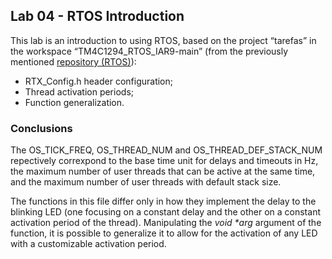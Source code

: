 ## Lab 04 - RTOS Introduction

This lab is an introduction to using RTOS, based on the project “tarefas” in the workspace “TM4C1294_RTOS_IAR9-main” (from the previously mentioned [repository (RTOS)](https://github.com/ELF74-SisEmb/TM4C1294_RTOS_IAR9)):
* RTX_Config.h header configuration;
* Thread activation periods;
* Function generalization.

### Conclusions

The OS_TICK_FREQ, OS_THREAD_NUM and OS_THREAD_DEF_STACK_NUM repectively correxpond to the base time unit for delays and timeouts in Hz, the maximum number of user threads that can be active at the same time, and the maximum number of user threads with default stack size.

The functions in this file differ only in how they implement the delay to the blinking LED (one focusing on a constant delay and the other on a constant activation period of the thread). Manipulating the *void &ast;arg* argument of the function, it is possible to generalize it to allow for the activation of any LED with a customizable activation period.